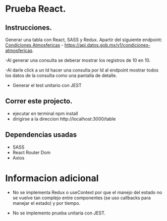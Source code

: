 # Prueba React.

## Instrucciones.

Generar una tabla con React, SASS y Redux. Apartir del siguiente endpoint: [Condiciones Atmosfericas](https://api.datos.gob.mx/v1/condiciones-atmosfericas) - https://api.datos.gob.mx/v1/condiciones-atmosfericas.

-Al generar una consulta se deberar mostrar los registros de 10 en 10.

-Al darle click a un Id hacer una consulta por Id al endpoint mostrar todos los datos de la consulta como una pantalla de detalle.

- Generar el test unitario con JEST

## Correr este projecto.

- ejecutar en terminal npm install
- dirigirse a la direccion http://localhost:3000/table

## Dependencias usadas

- SASS
- React Router Dom
- Axios

# Informacion adicional

- No se implementa Redux o useContext por que el manejo del estado no se vuelve tan complejo entre componentes (se uso callbacks para manejar el estado) y por tiempo.

- No se implemento prueba unitaria con JEST.